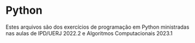 # Python

Estes arquivos são dos exercícios de programação em Python ministradas nas aulas de IPD/UERJ 2022.2 e Algoritmos Computacionais 2023.1
